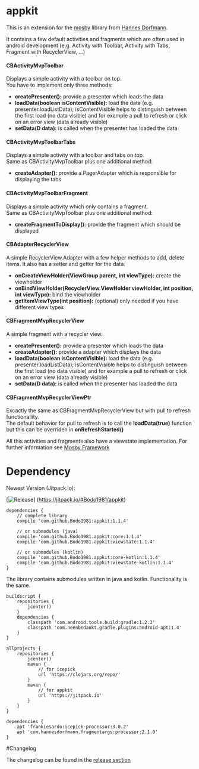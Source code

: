 # appkit
This is an extension for the [mosby](https://github.com/sockeqwe/mosby) library from [Hannes Dorfmann](http://hannesdorfmann.com/).

It contains a few default activities and fragments which are often used in android development (e.g. Activity with Toolbar, Activity with Tabs, Fragment with RecyclerView, ...)

#### CBActivityMvpToolbar
Displays a simple activity with a toolbar on top.<br/>
You have to implement only three methods:

* **createPresenter():** provide a presenter which loads the data
* **loadData(boolean isContentVisible):** load the data (e.g. presenter.loadListData); isContentVisible helps to distinguish between the first load (no data visible) and for example a pull to refresh or click on an error view (data already visible)
* **setData(D data):** is called when the presenter has loaded the data

#### CBActivityMvpToolbarTabs
Displays a simple activity with a toolbar and tabs on top.<br/>
Same as CBActivityMvpToolbar plus one additional method:

* **createAdapter():** provide a PagerAdapter which is responsible for displaying the tabs

#### CBActivityMvpToolbarFragment
Displays a simple activity which only contains a fragment.<br/>
Same as CBActivityMvpToolbar plus one additional method:

* **createFragmentToDisplay():** provide the fragment which should be displayed

#### CBAdapterRecyclerView
A simple RecyclerView.Adapter with a few helper methods to add, delete items. It also has a setter and getter for the data.

* **onCreateViewHolder(ViewGroup parent, int viewType):** create the viewholder
* **onBindViewHolder(RecyclerView.ViewHolder viewHolder, int position, int viewType):** bind the viewholder
* **getItemViewType(int position):** (optional) only needed if you have different view types

#### CBFragmentMvpRecyclerView
A simple fragment with a recycler view.

* **createPresenter():** provide a presenter which loads the data
* **createAdapter():** provide a adapter which displays the data
* **loadData(boolean isContentVisible):** load the data (e.g. presenter.loadListData); isContentVisible helps to distinguish between the first load (no data visible) and for example a pull to refresh or click on an error view (data already visible)
* **setData(D data):** is called when the presenter has loaded the data

#### CBFragmentMvpRecyclerViewPtr
Excactly the same as CBFragmentMvpRecyclerView but with pull to refresh functionallity.<br/>
The default behavior for pull to refresh is to call the **loadData(true)** function but this can be overriden in **onRefreshStarted()**

All this activities and fragments also have a viewstate implementation. For further information see [Mosby Framework](http://hannesdorfmann.com/android/mosby/)

# Dependency

Newest Version (Jitpack.io):

[![Release](https://img.shields.io/github/release/Bodo1981/appkit.svg?label=maven)]
(https://jitpack.io/#Bodo1981/appkit)

    dependencies {
        // complete library
        compile 'com.github.Bodo1981:appkit:1.1.4'

        // or submodules (java)
        compile 'com.github.Bodo1981.appkit:core:1.1.4'
        compile 'com.github.Bodo1981.appkit:viewstate:1.1.4'
        
        // or submodules (kotlin)
        compile 'com.github.Bodo1981.appkit:core-kotlin:1.1.4'
        compile 'com.github.Bodo1981.appkit:viewstate-kotlin:1.1.4'
    }

The library contains submodules written in java and kotlin. Functionality is the same.
 
    buildscript {
        repositories {
            jcenter()
        }
        dependencies {
            classpath 'com.android.tools.build:gradle:1.2.3'
            classpath 'com.neenbedankt.gradle.plugins:android-apt:1.4'
        }
    }

    allprojects {
        repositories {
            jcenter()
            maven {
                // for icepick
                url 'https://clojars.org/repo/'
            }
            maven {
                // for appkit
                url 'https://jitpack.io'
            }
        }
    }

    dependencies {
        apt 'frankiesardo:icepick-processor:3.0.2'
        apt 'com.hannesdorfmann.fragmentargs:processor:2.1.0'
    }

#Changelog

The changelog can be found in the [release section](https://github.com/Bodo1981/appkit/releases)
